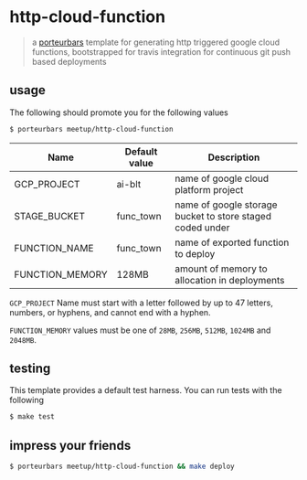 # http-cloud-function

> a [porteurbars](https://github.com/softprops/porteurbars) template for generating http triggered google cloud functions, bootstrapped for travis integration for continuous git push based deployments

## usage

The following should promote you for the following values

```bash
$ porteurbars meetup/http-cloud-function
```

| Name            | Default value | Description                                               |
|-----------------|---------------|-----------------------------------------------------------|
| GCP_PROJECT     | ai-blt        | name of google cloud platform project                     |
| STAGE_BUCKET    | func_town     | name of google storage bucket to store staged coded under |
| FUNCTION_NAME   | func_town     | name of exported function to deploy                       |
| FUNCTION_MEMORY | 128MB         | amount of memory to allocation in deployments             |


`GCP_PROJECT` Name must start with a letter followed by up to 47 letters, numbers, or hyphens, and cannot end with a hyphen.

`FUNCTION_MEMORY` values must be one of `28MB`, `256MB`, `512MB`, `1024MB` and `2048MB`.

## testing

This template provides a default test harness. You can run tests with the following

```bash
$ make test
```

## impress your friends

```bash
$ porteurbars meetup/http-cloud-function && make deploy
```
